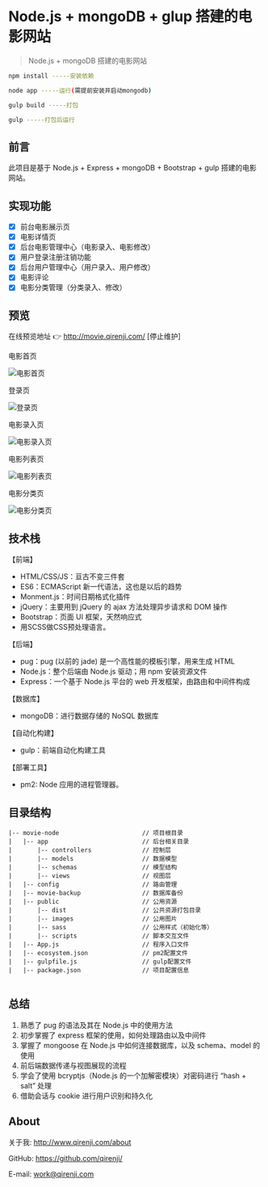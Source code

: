 # Node.js + mongoDB + glup 搭建的电影网站

> Node.js + mongoDB 搭建的电影网站


``` bash
npm install -----安装依赖

node app -----运行(需提前安装并启动mongodb)

gulp build -----打包

gulp -----打包后运行
```

## 前言
此项目是基于 Node.js + Express + mongoDB + Bootstrap + gulp 搭建的电影网站。

## 实现功能
- [x] 前台电影展示页
- [x] 电影详情页
- [x] 后台电影管理中心（电影录入、电影修改）
- [x] 用户登录注册注销功能
- [x] 后台用户管理中心（用户录入、用户修改）
- [x] 电影评论
- [x] 电影分类管理（分类录入、修改）
## 预览
在线预览地址 👉 http://movie.qirenji.com/ [停止维护]

电影首页

![电影首页](http://www.qirenji.info/img/movie-node/index.png)

登录页

![登录页](http://www.qirenji.info/img/movie-node/login.png)

电影录入页

![电影录入页](http://www.qirenji.info/img/movie-node/admin.png)

电影列表页

![电影列表页](http://www.qirenji.info/img/movie-node/movielist.png)

电影分类页

![电影分类页](http://www.qirenji.info/img/movie-node/category.png)



## 技术栈
【前端】
- HTML/CSS/JS：亘古不变三件套
- ES6：ECMAScript 新一代语法，这也是以后的趋势
- Monment.js：时间日期格式化插件
- jQuery：主要用到 jQuery 的 ajax 方法处理异步请求和 DOM 操作
- Bootstrap：页面 UI 框架，天然响应式
- 用SCSS做CSS预处理语言。

【后端】

- pug：pug (以前的 jade) 是一个高性能的模板引擎，用来生成 HTML
- Node.js：整个后端由 Node.js 驱动；用 npm 安装资源文件
- Express：一个基于 Node.js 平台的 web 开发框架，由路由和中间件构成

【数据库】

- mongoDB：进行数据存储的 NoSQL 数据库

【自动化构建】

- gulp：前端自动化构建工具

【部署工具】
- pm2:  Node 应用的进程管理器。

## 目录结构


```
|-- movie-node                       // 项目根目录
|   |-- app                          // 后台相关目录
|       |-- controllers              // 控制层
|       |-- models                   // 数据模型
|       |-- schemas                  // 模型结构
|       |-- views                    // 视图层
|   |-- config                       // 路由管理
|   |-- movie-backup                 // 数据库备份
|   |-- public                       // 公用资源
|       |-- dist                     // 公共资源打包目录
|       |-- images                   // 公用图片
|       |-- sass                     // 公用样式（初始化等）
|       |-- scripts                  // 脚本交互文件
|   |-- App.js                       // 程序入口文件
|   |-- ecosystem.json               // pm2配置文件
|   |-- gulpfile.js                  // gulp配置文件
|   |-- package.json                 // 项目配置信息


```

## 总结

1. 熟悉了 pug 的语法及其在 Node.js 中的使用方法
2. 初步掌握了 express 框架的使用，如何处理路由以及中间件
3. 掌握了 mongoose 在 Node.js 中如何连接数据库，以及 schema、model 的使用
4. 前后端数据传递与视图展现的流程
5. 学会了使用 bcryptjs（Node.js 的一个加解密模块）对密码进行 “hash + salt” 处理
6. 借助会话与 cookie 进行用户识别和持久化


## About
关于我: http://www.qirenji.com/about

GitHub: https://github.com/qirenji/

E-mail: work@qirenji.com
